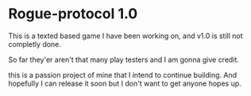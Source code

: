 # Rogue-protocol 1.0

This is a texted based game I have been working on, and v1.0 is still not completly done.

So far they'er aren't that many play testers and I am gonna give credit.

this is a passion project of mine that I intend to continue building. And hopefully I can release it soon but I don't want to get anyone hopes up.
